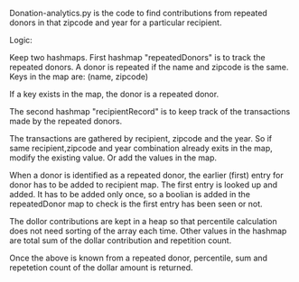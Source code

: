 Donation-analytics.py is the code to find contributions from repeated donors in that zipcode and year for a particular recipient.

Logic:

Keep two hashmaps. First hashmap "repeatedDonors" is to track the repeated donors.
A donor is repeated if the name and zipcode is the same. Keys in the map are: (name, zipcode)

If a key exists in the map, the donor is a repeated donor.

The second hashmap "recipientRecord" is to keep track of the transactions made by the repeated donors.

The transactions are gathered by recipient, zipcode and the year. So if same recipient,zipcode and year combination already exits in the map, modify the existing value.
Or add the values in the map.

When a donor is identified as a repeated donor, the earlier (first) entry for donor has to be added to recipient map. The first entry is looked up and added. It has to be added only once, so a boolian is added in the repeatedDonor map to check is the first entry has been seen or not. 

The dollor contributions are kept in a heap so that percentile calculation does not need sorting of the array each time. Other values in the hashmap are total sum of 
the dollar contribution and repetition count.

Once the above is known from a repeated donor, percentile, sum and repetetion count of the dollar amount is returned. 

